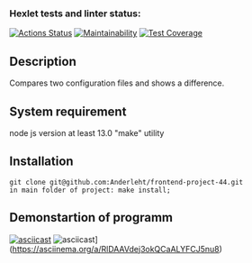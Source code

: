### Hexlet tests and linter status:
[![Actions Status](https://github.com/Anderleht/frontend-project-46/workflows/hexlet-check/badge.svg)](https://github.com/Anderleht/frontend-project-46/actions)
[![Maintainability](https://api.codeclimate.com/v1/badges/fc33ce25e63acc26ad92/maintainability)](https://codeclimate.com/github/Anderleht/frontend-project-46/maintainability)
[![Test Coverage](https://api.codeclimate.com/v1/badges/fc33ce25e63acc26ad92/test_coverage)](https://codeclimate.com/github/Anderleht/frontend-project-46/test_coverage)
## Description
Compares two configuration files and shows a difference.
## System requirement
node js version at least 13.0
"make" utility
## Installation
```
git clone git@github.com:Anderleht/frontend-project-44.git
in main folder of project: make install;
```
## Demonstartion of programm
[![asciicast](https://asciinema.org/a/UXrph9rwBuhj7VwFxJyVfG3AT.svg)](https://asciinema.org/a/UXrph9rwBuhj7VwFxJyVfG3AT)
![asciicast](https://asciinema.org/a/RlDAAVdej3okQCaALYFCJ5nu8.svg)](https://asciinema.org/a/RlDAAVdej3okQCaALYFCJ5nu8)